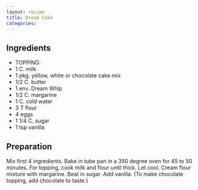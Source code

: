 ```yaml
---
layout: recipe
title: Dream Cake
categories:
---
```


## Ingredients

- TOPPING:
- 1 C. milk
- 1 pkg. yellow, white or chocolate cake mix
- 1/2 C. butter
- 1 env. Dream Whip
- 1/2 C. margarine
- 1 C. cold water
- 3 T flour
- 4 eggs
- 1 1/4 C. sugar
- 1 tsp vanilla

## Preparation

Mix first 4 ingredients. Bake in tube pan in a 350 degree oven for 45 to 50 minutes.  For topping, cook milk and flour until thick.  Let cool.  Cream flour mixture with margarine.  Beat in sugar.  Add vanilla.  (To make chocolate topping, add chocolate to taste.)